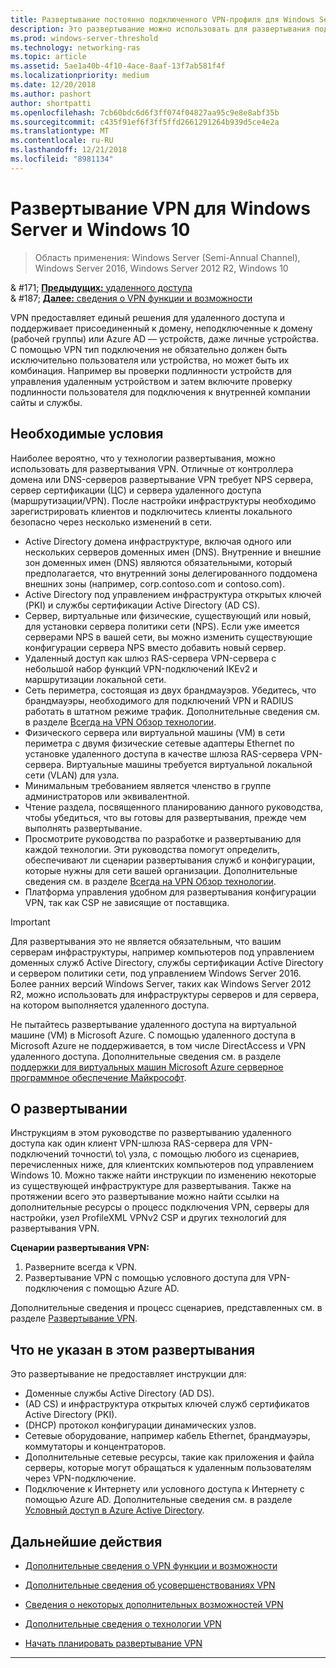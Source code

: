 ```yaml
---
title: Развертывание постоянно подключенного VPN-профиля для Windows Server и Windows 10
description: Это развертывание можно использовать для развертывания подключений всегда на виртуальной частной сети (VPN) для удаленных сотрудников с помощью удаленного доступа в Windows Server 2016 или более поздней версии и профилей VPN для Windows10 клиентских компьютеров.
ms.prod: windows-server-threshold
ms.technology: networking-ras
ms.topic: article
ms.assetid: 5ae1a40b-4f10-4ace-8aaf-13f7ab581f4f
ms.localizationpriority: medium
ms.date: 12/20/2018
ms.author: pashort
author: shortpatti
ms.openlocfilehash: 7cb60bdc6d6f3ff074f04827aa95c9e8e8abf35b
ms.sourcegitcommit: c435f91ef6f3ff5ffd2661291264b939d5ce4e2a
ms.translationtype: MT
ms.contentlocale: ru-RU
ms.lasthandoff: 12/21/2018
ms.locfileid: "8981134"
---
```

# Развертывание VPN для Windows Server и Windows 10

>Область применения: Windows Server (Semi-Annual Channel), Windows Server 2016, Windows Server 2012 R2, Windows 10

& #171;  [ **Предыдущих:** удаленного доступа](../../../Remote-Access.md)<br>
& #187; [ **Далее:** сведения о VPN функции и возможности](../../vpn-map-da.md)


VPN предоставляет единый решения для удаленного доступа и поддерживает присоединенный к домену, неподключенные к домену (рабочей группы) или Azure AD — устройств, даже личные устройства.  С помощью VPN тип подключения не обязательно должен быть исключительно пользователя или устройства, но может быть их комбинация. Например вы проверки подлинности устройств для управления удаленным устройством и затем включите проверку подлинности пользователя для подключения к внутренней компании сайты и службы.



## Необходимые условия

Наиболее вероятно, что у технологии развертывания, можно использовать для развертывания VPN. Отличные от контроллера домена или DNS-серверов развертывание VPN требует NPS сервера, сервер сертификации (ЦС) и сервера удаленного доступа (маршрутизации/VPN). После настройки инфраструктуры необходимо зарегистрировать клиентов и подключитесь клиенты локального безопасно через несколько изменений в сети.

- Active Directory домена инфраструктуре, включая одного или нескольких серверов доменных имен (DNS). Внутренние и внешние зон доменных имен (DNS) являются обязательными, который предполагается, что внутренний зоны делегированного поддомена внешних зоны (например, corp.contoso.com и contoso.com).
- Active Directory под управлением инфраструктура открытых ключей (PKI) и службы сертификации Active Directory (AD CS).
- Сервер, виртуальные или физические, существующий или новый, для установки сервера политики сети (NPS). Если уже имеется серверами NPS в вашей сети, вы можно изменить существующие конфигурации сервера NPS вместо добавить новый сервер.
- Удаленный доступ как шлюз RAS-сервера VPN-сервера с небольшой набор функций VPN-подключений IKEv2 и маршрутизации локальной сети.
- Сеть периметра, состоящая из двух брандмауэров.  Убедитесь, что брандмауэры, необходимого для подключений VPN и RADIUS работать в штатном режиме трафик. Дополнительные сведения см. в разделе [Всегда на VPN Обзор технологии](../always-on-vpn-technology-overview.md).
- Физического сервера или виртуальной машины (VM) в сети периметра с двумя физические сетевые адаптеры Ethernet по установке удаленного доступа в качестве шлюза RAS-сервера VPN-сервера. Виртуальные машины требуется виртуальной локальной сети (VLAN) для узла. 
- Минимальным требованием является членство в группе администраторов или эквивалентной.
- Чтение раздела, посвященного планированию данного руководства, чтобы убедиться, что вы готовы для развертывания, прежде чем выполнять развертывание.
- Просмотрите руководства по разработке и развертыванию для каждой технологии. Эти руководства помогут определить, обеспечивают ли сценарии развертывания служб и конфигурации, которые нужны для сети вашей организации. Дополнительные сведения см. в разделе [Всегда на VPN Обзор технологии](../always-on-vpn-technology-overview.md).
- Платформа управления удобном для развертывания конфигурации VPN, так как CSP не зависящие от поставщика.


>[!IMPORTANT]
>Для развертывания это не является обязательным, что вашим серверам инфраструктуры, например компьютеров под управлением доменных служб Active Directory, службы сертификации Active Directory и сервером политики сети, под управлением Windows Server 2016. Более ранних версий Windows Server, таких как Windows Server 2012 R2, можно использовать для инфраструктуры серверов и для сервера, на котором выполняется удаленного доступа.
>
>Не пытайтесь развертывание удаленного доступа на виртуальной машине \(VM\) в Microsoft Azure. С помощью удаленного доступа в Microsoft Azure не поддерживается, в том числе DirectAccess и VPN удаленного доступа. Дополнительные сведения см. в разделе [поддержки для виртуальных машин Microsoft Azure серверное программное обеспечение Майкрософт](https://support.microsoft.com/help/2721672/microsoft-server-software-support-for-microsoft-azure-virtual-machines).


## <a name="bkmk_about"></a>О развертывании

Инструкциям в этом руководстве по развертыванию удаленного доступа как один клиент VPN-шлюза RAS-сервера для VPN-подключений точности\ to\ узла, с помощью любого из сценариев, перечисленных ниже, для клиентских компьютеров под управлением Windows 10. Можно также найти инструкции по изменению некоторые из существующей инфраструктуре для развертывания. Также на протяжении всего это развертывание можно найти ссылки на дополнительные ресурсы о процесс подключения VPN, серверы для настройки, узел ProfileXML VPNv2 CSP и других технологий для развертывания VPN.

**Сценарии развертывания VPN:**

1. Разверните всегда к VPN.
2. Развертывание VPN с помощью условного доступа для VPN-подключения с помощью Azure AD.


Дополнительные сведения и процесс сценариев, представленных см. в разделе [Развертывание VPN](always-on-vpn-deploy-deployment.md).


## <a name="bkmk_not"></a>Что не указан в этом развертывания

Это развертывание не предоставляет инструкции для:

- Доменные службы Active Directory \(AD DS\).
- \(AD CS\) и инфраструктура открытых ключей служб сертификатов Active Directory \(PKI\).
- \(DHCP\) протокол конфигурации динамических узлов. 
- Сетевые оборудование, например кабель Ethernet, брандмауэры, коммутаторы и концентраторов.
- Дополнительные сетевые ресурсы, такие как приложения и файла серверы, которые могут обращаться к удаленным пользователям через VPN-подключение.
- Подключение к Интернету или условного доступа к Интернету с помощью Azure AD. Дополнительные сведения см. в разделе [Условный доступ в Azure Active Directory](https://docs.microsoft.com/azure/active-directory/active-directory-conditional-access-azure-portal).




## Дальнейшие действия

- [Дополнительные сведения о VPN функции и возможности](../../vpn-map-da.md)

- [Дополнительные сведения об усовершенствованиях VPN](../always-on-vpn-enhancements.md)

- [Сведения о некоторых дополнительных возможностей VPN](always-on-vpn-adv-options.md)

- [Дополнительные сведения о технологии VPN](../always-on-vpn-technology-overview.md)

- [Начать планировать развертывание VPN](always-on-vpn-deploy-deployment.md)


---
